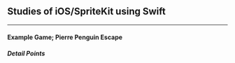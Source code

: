 ## Studies of iOS/SpriteKit using Swift
- - -
#### Example Game; Pierre Penguin Escape


##### Detail Points
